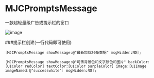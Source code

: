 # MJCPromptsMessage
一款超轻量级广告或提示栏的窗口

![image](https://github.com/MJCIOS/MJCPromptsMessage/MJCPromptsMessageDemo/MJCPromptsMessageDemo/成功与失败.gif)


###提示栏创建(一行代码即可使用)
    
    [MJCPromptsMessage showMessage:@"最新加载20条数据" msgHidden:NO];
    
    [MJCPromptsMessage showMessage:@"可传背景色和文字颜色和图片" backColor:[UIColor redColor] textColor:[UIColor purpleColor] image:[UIImage imageNamed:@"successwhite"] msgHidden:NO];

